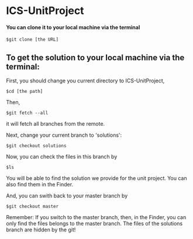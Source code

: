 # ICS-UnitProject

#### You can clone it to your local machine via the terminal

    $git clone [the URL]


## To get the solution to your local machine via the terminal:
First, you should change you current directory to ICS-UnitProject,

    $cd [the path] 

Then,

    $git fetch --all

it will fetch all branches from the remote.

Next, change your current branch to 'solutions':
    
    $git checkout solutions
    
Now, you can check the files in this branch by

    $ls

You will be able to find the solution we provide for the unit project. You can also find them in the Finder.

And, you can swith back to your master branch by

    $git checkout master

Remember: If you switch to the master branch, then, in the Finder, you can only find the files belongs to the master branch. The files of the solutions branch are hidden by the git!


    
